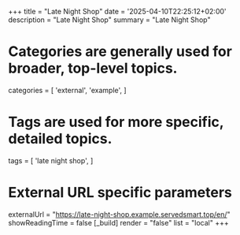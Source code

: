 +++
title = "Late Night Shop"
date = '2025-04-10T22:25:12+02:00'
description = "Late Night Shop"
summary = "Late Night Shop"
# Categories are generally used for broader, top-level topics.
categories = [
 'external',
 'example',
]
# Tags are used for more specific, detailed topics.
tags = [
 'late night shop',
]
# External URL specific parameters
externalUrl = "https://late-night-shop.example.servedsmart.top/en/"
showReadingTime = false
[_build]
render = "false"
list = "local"
+++
